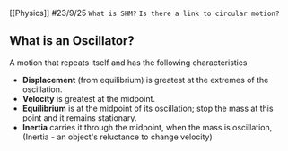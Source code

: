 [[Physics]]
#23/9/25
`What is SHM?`
`Is there a link to circular motion?`
## What is an Oscillator?
A motion that repeats itself and has the following characteristics
- **Displacement** (from equilibrium) is greatest at the extremes of the oscillation.
- **Velocity** is greatest at the midpoint.
- **Equilibrium** is at the midpoint of its oscillation; stop the mass at this point and it remains stationary.
- **Inertia** carries it through the midpoint, when the mass is oscillation,
(Inertia - an object's reluctance to change velocity)